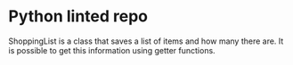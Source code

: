 # Python linted repo

ShoppingList is a class that saves a list of items and how many there are.
It is possible to get this information using getter functions.


